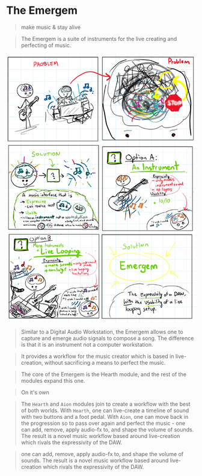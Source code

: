 # The Emergem
> make music & stay alive


> The Emergem is a suite of instruments for the live creating and perfecting of music.

<img align='middle' src='user-problem.png'/>

> Similar to a Digital Audio Workstation, the Emergem allows one to capture and emerge audio signals to compose a song. The difference is that it is an instrument not a computer workstation.

> It provides a workflow for the music creator which is based in live-creation, without sacrificing a means to perfect the music.

> The core of the Emergem is the Hearth module, and the rest of the modules expand this one.

> On it's own

> The `Hearth` and `Aion` modules join to create a workflow with the best of both worlds. With `Hearth`, one can live-create a timeline of sound with two buttons and a foot pedal. With `Aion`, one can move back in the progression so to pass over again and perfect the music - one can add, remove, apply audio-fx to, and shape the volume of sounds. The result is a novel music workflow based around live-creation which rivals the expressivity of the DAW.

> one can add, remove, apply audio-fx to, and shape the volume of sounds. The result is a novel music workflow based around live-creation which rivals the expressivity of the DAW.
